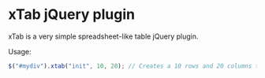 xTab jQuery plugin
==================

xTab is a very simple spreadsheet-like table jQuery plugin.

Usage:

```javascript
$("#mydiv").xtab("init", 10, 20); // Creates a 10 rows and 20 columns table in the target wit id mydiv
```
